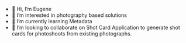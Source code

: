 - 👋 Hi, I’m Eugene
- 👀 I’m interested in photography based solutions
- 🌱 I’m currently learning Metadata
- 💞️ I’m looking to collaborate on Shot Card Application to generate shot cards for photoshoots from existing photographs.

<!---
johnsoeu/johnsoeu is a ✨ special ✨ repository because its `README.md` (this file) appears on your GitHub profile.
You can click the Preview link to take a look at your changes.
--->
